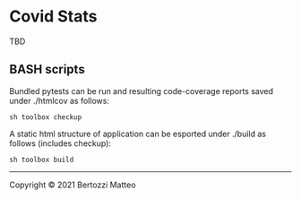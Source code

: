Covid Stats
===========

TBD

BASH scripts
------------

Bundled pytests can be run and resulting code-coverage reports saved under ./htmlcov as follows:
```
sh toolbox checkup
```

A static html structure of application can be esported under ./build as follows (includes checkup):
```
sh toolbox build
```

---

Copyright © 2021 Bertozzi Matteo